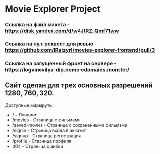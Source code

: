 # Movie Explorer Project

### Ссылка на файл макета - https://disk.yandex.com/d/w4JtRZ_Qmf71ww
### Ссылка на пул-реквест для ревью - https://github.com/IRaizyrI/movies-explorer-frontend/pull/3
### Ссылка на запущенный фронт на сервере - https://logvinovilya-dip.nomoredomains.monster/
## Сайт сделан для трех основных разрешений 1280, 760, 320.
Доступные маршруты:
- / - Лендинг
- /movies - Страница с фильмами
- /saved-movies - Страница с сохраненными фильмами
- /signin - Страница входа в аккаунт
- /signup - Страница регистрации
- /profile - Старница профиля
- 404 - Страница ошибки
